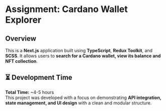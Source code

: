 # Assignment: Cardano Wallet Explorer

## Overview
This is a **Next.js** application built using **TypeScript**, **Redux Toolkit**, and **SCSS**. It allows users to **search for a Cardano wallet, view its balance and NFT collection**.

## ⏳ Development Time
**Total Time:** ~4-5 hours  
This project was developed with a focus on demonstrating **API integration, state management, and UI design** with a clean and modular structure.